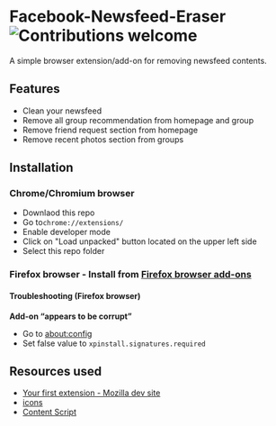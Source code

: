# Facebook-Newsfeed-Eraser ![Contributions welcome](https://img.shields.io/badge/contributions-welcome-orange.svg)
A simple browser extension/add-on for removing newsfeed contents. 
## Features
- Clean your newsfeed
- Remove all group recommendation from homepage and group
- Remove friend request section from homepage
- Remove recent photos section from groups

## Installation
### Chrome/Chromium browser 
- Downlaod this repo 
- Go to`chrome://extensions/`
- Enable developer mode
- Click on "Load unpacked" button located on the upper left side
- Select this repo folder
### Firefox browser - Install from [Firefox browser add-ons](https://addons.mozilla.org/en-US/firefox/addon/facebook-newsfeed-eraser/)
#### Troubleshooting (Firefox browser)
**Add-on “appears to be corrupt”** <br />
- Go to [about:config](about:config)
- Set false value to `xpinstall.signatures.required`



## Resources used
- [Your first extension - Mozilla dev site](https://developer.mozilla.org/en-US/docs/Mozilla/Add-ons/WebExtensions/Your_first_WebExtension)
- [icons](https://developer.mozilla.org/en-US/docs/Mozilla/Add-ons/WebExtensions/manifest.json/icons)
- [Content Script](https://developer.mozilla.org/en-US/docs/Mozilla/Add-ons/WebExtensions/Content_scripts)

